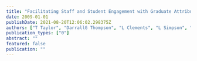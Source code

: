 ```yaml
---
title: "Facilitating Staff and Student Engagement with Graduate Attribute Development, Assessment and Standards in Business Faculties"
date: 2009-01-01
publishDate: 2021-08-20T12:06:02.298375Z
authors: ["T Taylor", "DarrallG Thompson", "L Clements", "L Simpson", "A Paltridge", "M Fletcher", " ..."]
publication_types: ["0"]
abstract: ""
featured: false
publication: ""
---
```


